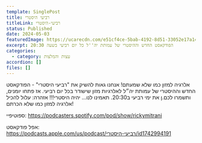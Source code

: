```yaml
---
template: SinglePost
title: רביעי היסטרי
titleLink: רביעי-היסטרי
status: Published
date: 2024-05-03
featuredImage: https://ucarecdn.com/e51cf4ce-5bab-4192-8d51-33052e17a144/
excerpt: הפודקאסט החדש וההיסטרי של עמותת יה''ל כל יום רביעי בשעה 20:30
categories:
  - category: עצות והמלצות
accordion: []
files: []
---
```

אלרגיה למזון כמו שלא שמעתם!
אנחנו גאות להשיק את "רביעי היסטרי" -
הפודקאסט החדש וההיסטרי
של עמותת יה״ל לאלרגיות מזון שישודר בכל יום רביעי.
אז פתחו יומנים, ותשמרו לכם.ן את ימי רביעי ב20:30.
תאמינו לנו... יהיה היסטרי!!!
אזהרה: עלול להכיל אלרגיה למזון כמו שלא הכרתם!

ספוטיפיי:
https://podcasters.spotify.com/pod/show/rickymitrani

אפל פודקאסט:
https://podcasts.apple.com/us/podcast/רביעי-היסטרי/id1742994191